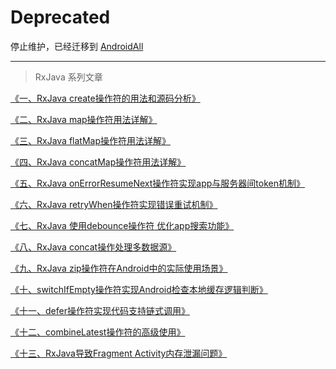 # Deprecated   
停止维护，已经迁移到 [AndroidAll](https://github.com/chiclaim/AndroidAll)


---

> RxJava 系列文章

[《一、RxJava create操作符的用法和源码分析》](http://blog.csdn.net/johnny901114/article/details/51524470)

[《二、RxJava map操作符用法详解》](http://blog.csdn.net/johnny901114/article/details/51531348)

[《三、RxJava flatMap操作符用法详解》](http://blog.csdn.net/johnny901114/article/details/51532776)

[《四、RxJava concatMap操作符用法详解》](http://blog.csdn.net/johnny901114/article/details/51533282)

[《五、RxJava onErrorResumeNext操作符实现app与服务器间token机制》](http://blog.csdn.net/johnny901114/article/details/51533586)

[《六、RxJava retryWhen操作符实现错误重试机制》](http://blog.csdn.net/johnny901114/article/details/51539708)

[《七、RxJava 使用debounce操作符 优化app搜索功能》](http://blog.csdn.net/johnny901114/article/details/51555203)

[《八、RxJava concat操作处理多数据源》](http://blog.csdn.net/johnny901114/article/details/51568562)

[《九、RxJava zip操作符在Android中的实际使用场景》](http://blog.csdn.net/johnny901114/article/details/51614927)

[《十、switchIfEmpty操作符实现Android检查本地缓存逻辑判断》](http://blog.csdn.net/johnny901114/article/details/52585912)

[《十一、defer操作符实现代码支持链式调用》](http://blog.csdn.net/johnny901114/article/details/51614927)

[《十二、combineLatest操作符的高级使用》](http://blog.csdn.net/johnny901114/article/details/61191723)

[《十三、RxJava导致Fragment Activity内存泄漏问题》](http://blog.csdn.net/johnny901114/article/details/67640594)


